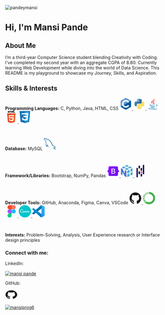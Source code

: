 <p align="left"> <img src="https://komarev.com/ghpvc/?username=pandeymansi&label=Profile%20views&color=0e75b6&style=flat" alt="pandeymansi" /> </p>

<h1 align="left">Hi, I'm Mansi Pande</h1>
<h2 align="left">About Me</h2>
<p>I’m a third-year Computer Science student blending Creativity with Coding. I've completed my second year with an aggregate CGPA of 8.80. Currently learning Web Development while diving into the world of Data Science. This README is my playground to showcase my Journey, Skills, and Aspiration.</p>

<!-- <img align="right" alt="coding" width="400" src="https://user-images.githubusercontent.com/55389276/140866485-8fb1c876-9a8f-4d6a-98dc-08c4981eaf70.gif"> -->

<h2 align="left">Skills & Interests</h2>

<p>
  <strong>Programming Languages:</strong> C, Python, Java, HTML, CSS
  <a href="https://www.cprogramming.com/" target="_blank" rel="noreferrer">
    <img src="https://raw.githubusercontent.com/devicons/devicon/master/icons/c/c-original.svg" alt="C" width="40" height="40"/> 
  </a>
  <a href="https://www.python.org" target="_blank" rel="noreferrer">
    <img src="https://raw.githubusercontent.com/devicons/devicon/master/icons/python/python-original.svg" alt="Python" width="40" height="40"/> 
  </a>
  <a href="https://www.oracle.com/java/technologies/javase-jdk11-downloads.html" target="_blank" rel="noreferrer">
    <img src="https://github.com/devicons/devicon/blob/master/icons/java/java-original.svg" alt="Java" width="40" height="40"/> 
  </a>
  <a href="https://www.w3.org/html/" target="_blank" rel="noreferrer">
    <img src="https://raw.githubusercontent.com/devicons/devicon/master/icons/html5/html5-original-wordmark.svg" alt="HTML" width="40" height="40"/> 
  </a>
  <a href="https://www.w3schools.com/css/" target="_blank" rel="noreferrer">
    <img src="https://github.com/devicons/devicon/blob/master/icons/css3/css3-original.svg" alt="CSS" width="40" height="40"/> 
  </a>
</p><br>

<p align="left">
  <strong>Database:</strong> MySQL
  <a href="https://www.mysql.com/" target="_blank">
    <img src="https://github.com/devicons/devicon/blob/master/icons/mysql/mysql-original.svg" alt="MySQL" width="40" height="40"/>
  </a>
</p><br>

<p align="left">
  <strong>Framework/Libraries:</strong> Bootstrap, NumPy, Pandas
  <a href="https://getbootstrap.com/" target="_blank" rel="noreferrer">
    <img src="https://github.com/devicons/devicon/blob/master/icons/bootstrap/bootstrap-original.svg" alt="Bootstrap" width="40" height="40"/> 
  </a>
  <a href="https://numpy.org/" target="_blank" rel="noreferrer">
    <img src="https://github.com/devicons/devicon/blob/master/icons/numpy/numpy-original.svg" alt="NumPy" width="40" height="40"/> 
  </a>
  <a href="https://pandas.pydata.org/" target="_blank" rel="noreferrer">
    <img src="https://github.com/devicons/devicon/blob/master/icons/pandas/pandas-original.svg" alt="Pandas" width="40" height="40"/> 
  </a>
</p><br>

<p align="left">
  <strong>Developer Tools:</strong> GitHub, Anaconda, Figma, Canva, VSCode
  <a href="#" target="_blank" rel="noreferrer">
    <img src="https://github.com/devicons/devicon/blob/master/icons/github/github-original.svg" alt="Github" width="40" height="40"/> 
  </a>
    <a href="#" target="_blank" rel="noreferrer">
      <img src="https://github.com/devicons/devicon/blob/master/icons/anaconda/anaconda-original.svg" alt="anaconda" width="40" height="40"/> 
   </a>
  <a href="#" target="_blank" rel="noreferrer">
      <img src="https://github.com/devicons/devicon/blob/master/icons/figma/figma-original.svg" alt="figma" width="40" height="40"/> 
   </a>
  <a href="#" target="_blank" rel="noreferrer">
      <img src="https://github.com/devicons/devicon/blob/master/icons/canva/canva-original.svg" alt="canva" width="40" height="40"/> 
   </a>
  <a href="#" target="_blank" rel="noreferrer">
      <img src="https://github.com/devicons/devicon/blob/master/icons/vscode/vscode-original.svg" alt="vscode" alt="vscode" width="40" height="40"/> 
   </a>
  </p><br>

<p align="left"><strong>Interests:</strong> Problem-Solving, Analysis, User Experience research or Interface design principles
 </a></p>



<h3 align="left">Connect with me:</h3>
<p align="left">
<p>LinkedIn: </p><a href="https://www.linkedin.com/in/mansi-pande-483736253" target="blank"><img align="center" src="https://raw.githubusercontent.com/rahuldkjain/github-profile-readme-generator/master/src/images/icons/Social/linked-in-alt.svg" alt="mansi pande" height="30" width="40" ></a>
<p>GitHub: </p><a href="https://github.com/pandeymansi" target="blank"><img src="https://github.com/devicons/devicon/blob/master/icons/github/github-original.svg" alt="pandeymansi" height="30" width="40" ></a>

<a href="https://www.leetcode.com/mansiprog6" target="blank"><img align="center" src="https://raw.githubusercontent.com/rahuldkjain/github-profile-readme-generator/master/src/images/icons/Social/leet-code.svg" alt="mansiprog6" height="30" width="40" /></a>
</p>










